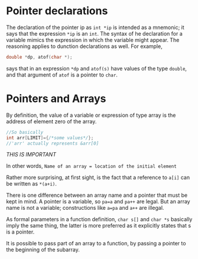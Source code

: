 # Pointer declarations
The declaration of the pointer ip as `int *ip` is intended as a mnemonic; it says 
that the expression `*ip` is an `int`. The syntax of he declaration for a variable 
mimics the expression in which the variable might appear. The reasoning applies to 
dunction declarations as well. For example,

```c
double *dp, atof(char *);
```

 says that in an expression `*dp` and `atof(s)` have values of the type 
`double`, and that argument of `atof` is a pointer to `char`.

# Pointers and Arrays 
By definition, the value of a variable or expression of type array is the address of element zero of the array. 

```c
//So basically 
int arr[LIMIT]={/*some values*/};
//'arr' actually represents &arr[0]
```
*_THIS IS IMPORTANT_*

In other words,
`Name of an array = location of the initial element`

Rather more surprising, at first sight, is the fact that a reference to `a[i]` can be written as `*(a+i)`. 

There is one difference between an array name and a pointer that must be kept in mind. A pointer is a variable, so `pa=a` and `pa++` are legal. But an array name is not a variable; constructions like `a=pa` and `a++` are illegal.

As formal parameters in a function definition, `char s[]` and `char *s` basically imply the same thing, the latter is more preferred as it explicitly states that s is a pointer. 

It is possible to pass part of an array to a function, by passing a pointer to the beginning of the subarray. 
